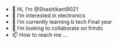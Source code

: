 - 👋 Hi, I’m @Shashikant9021
- 👀 I’m interested in electronics
- 🌱 I’m currently learning b tech Final year
- 💞️ I’m looking to collaborate on frinds
- 📫 How to reach me ...

<!---
Shashikant9021/Shashikant9021 is a ✨ special ✨ repository because its `README.md` (this file) appears on your GitHub profile.
You can click the Preview link to take a look at your changes.
--->
